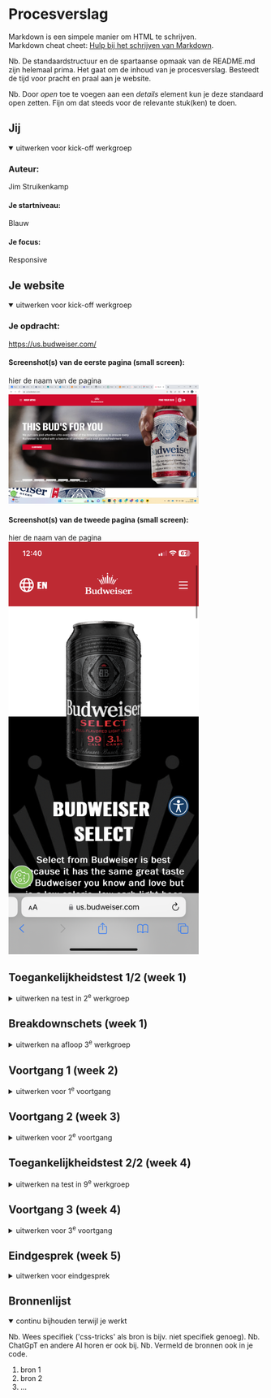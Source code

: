 # Procesverslag
Markdown is een simpele manier om HTML te schrijven.  
Markdown cheat cheet: [Hulp bij het schrijven van Markdown](https://github.com/adam-p/markdown-here/wiki/Markdown-Cheatsheet).

Nb. De standaardstructuur en de spartaanse opmaak van de README.md zijn helemaal prima. Het gaat om de inhoud van je procesverslag. Besteedt de tijd voor pracht en praal aan je website.

Nb. Door *open* toe te voegen aan een *details* element kun je deze standaard open zetten. Fijn om dat steeds voor de relevante stuk(ken) te doen.





## Jij

<details open>
  <summary>uitwerken voor kick-off werkgroep</summary>

  ### Auteur:
  Jim Struikenkamp

  #### Je startniveau:
  Blauw

  #### Je focus:
  Responsive
</details>





## Je website

<details open>
  <summary>uitwerken voor kick-off werkgroep</summary>

  ### Je opdracht:
  https://us.budweiser.com/   
  #### Screenshot(s) van de eerste pagina (small screen): 
  hier de naam van de pagina  
  <img src="readme-images/budweiserhome.png" width="375px" alt="omschrijving van de pagina">

  #### Screenshot(s) van de tweede pagina (small screen):
  hier de naam van de pagina  
  <img src="readme-images/budweiserbeers.png" width="375px" alt="omschrijving van de pagina">
 
</details>



## Toegankelijkheidstest 1/2 (week 1)

<details>
  <summary>uitwerken na test in 2<sup>e</sup> werkgroep</summary>

  ### Bevindingen
  Test toegankelijkheid:
  In werkgroep 2 hebben we een toegankelijkheidstest gedaan, dit hebben we gedaan aan de hand van een ballon en een beperkte bril.

  Concentratietest(Budweiser):
  De ballon moet nabootsen hoe het is om met een concentratiestoornis de site te bezoeken. Ik gaf Niels de taak om een muts toe te voegen aan de winkelwagen, dit is normaal gesproken een makkelijke taak. Niels had zonder de ballon in een tijd van 15 seconden de muts in de winkelwagen gedaan, met de ballon was zijn concentratie een stuk minder en deed hij er 2x zo lang over. Zijn conclusie over de concentratiestoornis is dat het lastig is om te focussen en het fijn is als er weinig tekst en afleiding is, zodat hij snel zijn doel kan bereiken.

  Concentratietest(gucci):
  Niels heeft de site van Gucci gekozen, deze site hebben we ook getest op de toegankelijkheid aan de hand van een concentratietest.
  Ik voer deze test uit en Niels gaf mij de taak om een jas te vinden en deze in mijn winkelwagen te plaatsen. Deze taak is normaalgesproken makkelijk uit te voeren, niks bleek minder waar met de ballon. Ik deed er namelijk 1 minuut en 18 seconden over met een concentratiestoornis en 25 seconden zonder. Doordat ik me veel bezig hield om de ballon hoog te houden vond ik het lastig om op de knoppen te klikken, deze waren vaak erg klein. 

  Zichtbelemmeringstest:
  Na de concentratietest hebben we een bril opgezet die de linker kant van ons zicht belemmert. We hadden eigenlijk dezelfde conclussie, het beperkte ons niet echt in het gebruik van de app, we kregen wel beide vrij snel hoofpijn. Het focuspunt ligt ergens anders, dus het is handig dat alles op de site in een goed contrast staat en alles duidelijk is aangegeven.

  Voorleesfunctie:
  De website heb ik getest om te kijken of het geschikt is voor de voorleesfunctie. Veel zag er goed uit, ik kon redelijk gemakkelijk door de website heen met mijn toetsenbord. Er zijn wel een paar dingen die niet helemaal goed gaan, bijvoorbeeld dat elke keer als je de homepage opent er iets word voorgelezen wat nergens staat. Ik denk persoonlijk dat er iets in de slider staat wat er nooit is uitgehaald. Daarnaast zijn de social media icons omschreven als “links” en bijvoorbeeld niet “instagram icoon link”.

</details>



## Breakdownschets (week 1)

<details>
  <summary>uitwerken na afloop 3<sup>e</sup> werkgroep</summary>

  ### de hele pagina: 
  <img src="readme-images/breakdownhome.png" width="375px" alt="breakdown van de hele pagina">

  ### dynamisch deel (bijv menu): 
  <img src="readme-images/breakdown2.png" width="375px" alt="breakdown van een dynamisch deel">

  ### wellicht nog een dynamisch deel (bijv filter): 
  <img src="readme-images/breakdown3.png" width="375px" alt="breakdown van nog een dynamisch deel">

</details>


 


## Voortgang 1 (week 2)

<details>
  <summary>uitwerken voor 1<sup>e</sup> voortgang</summary>

  ### Stand van zaken
  hier dit ging goed & dit was lastig (neem ook screenshots op van delen van je website en code)


  ### Agenda voor meeting
  samen met je groepje opstellen

  | student 1      | student 2          | student 3    | student 4        |
  | ---            | ---                | ---          | ---              |
  | dit bespreken  | en dit             | en ik dit    | en dan ik dat    |
  | en dat ook nog | dit als er tijd is | nog een punt | dit wil ik zeker |
  | ...            | ...                | ...          | ...              |


  ### Verslag van meeting
  hier na afloop snel de uitkomsten van de meeting vastleggen

  - punt 1
  - punt 2
  - nog een punt
  - ...

</details>





## Voortgang 2 (week 3)

<details>
  <summary>uitwerken voor 2<sup>e</sup> voortgang</summary>

  ### Stand van zaken
  hier dit ging goed & dit was lastig (neem ook screenshots op van delen van je website en code)


  ### Agenda voor meeting
  samen met je groepje opstellen

  | student 1      | student 2          | student 3    | student 4        |
  | ---            | ---                | ---          | ---              |
  | dit bespreken  | en dit             | en ik dit    | en dan ik dat    |
  | en dat ook nog | dit als er tijd is | nog een punt | dit wil ik zeker |
  | ...            | ...                | ...          | ...              |


  ### Verslag van meeting
  hier na afloop snel de uitkomsten van de meeting vastleggen

  - punt 1
  - punt 2
  - nog een punt
- ...

</details>





## Toegankelijkheidstest 2/2 (week 4)

<details>
  <summary>uitwerken na test in 9<sup>e</sup> werkgroep</summary>

  ### Bevindingen
  Lijst met je bevindingen die in de test naar voren kwamen (geef ook aan wat er verbeterd is):

</details>





## Voortgang 3 (week 4)

<details>
  <summary>uitwerken voor 3<sup>e</sup> voortgang</summary>

  ### Stand van zaken
  hier dit ging goed & dit was lastig (neem ook screenshots op van delen van je website en code)


  ### Agenda voor meeting
  samen met je groepje opstellen

  | student 1      | student 2          | student 3    | student 4        |
  | ---            | ---                | ---          | ---              |
  | dit bespreken  | en dit             | en ik dit    | en dan ik dat    |
  | en dat ook nog | dit als er tijd is | nog een punt | dit wil ik zeker |
  | ...            | ...                | ...          | ...              |


  ### Verslag van meeting
  hier na afloop snel de uitkomsten van de meeting vastleggen

  - punt 1
  - punt 2
  - nog een punt
  - ...

</details>





## Eindgesprek (week 5)

<details>
  <summary>uitwerken voor eindgesprek</summary>

  ### Je uitkomst - karakteristiek screenshots:
  <img src="readme-images/dummy-plaatje.jpg" width="375px" alt="uitomst opdracht 1">


  ### Dit ging goed/Heb ik geleerd: 
  Korte omschrijving met plaatjes

  <img src="readme-images/dummy-plaatje.jpg" width="375px" alt="top">


  ### Dit was lastig/Is niet gelukt:
  Korte omschrijving met plaatjes

  <img src="readme-images/dummy-plaatje.jpg" width="375px" alt="bummer">
</details>





## Bronnenlijst

<details open>
  <summary>continu bijhouden terwijl je werkt</summary>

  Nb. Wees specifiek ('css-tricks' als bron is bijv. niet specifiek genoeg). 
  Nb. ChatGpT en andere AI horen er ook bij.
  Nb. Vermeld de bronnen ook in je code.

  1. bron 1
  2. bron 2
  3. ...

</details>